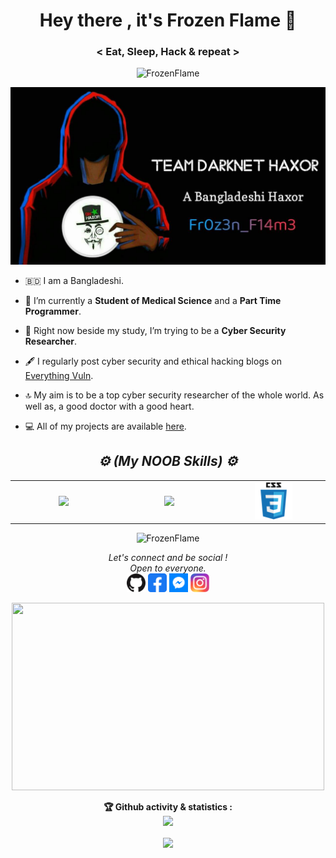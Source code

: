 <!--**frozenflame00001/frozenflame00001** is a ✨ _special_ ✨ repository because its `README.md` (this file) appears on your GitHub profile.-->

<h1 align="center">Hey there , it's Frozen Flame 👋</h1>
<h3 align="center">&lt; Eat, Sleep, Hack & repeat &gt;</h3>
<p align="center"> <img src="https://komarev.com/ghpvc/?username=frozenflame00001" alt="FrozenFlame" /> </p>

<img src="https://raw.githubusercontent.com/frozenflame00001/frozenflame00001/main/assets/148584492_179485530643016_3101763627714589470_n.jpg">

- 🇧🇩 I am a Bangladeshi.

- 🔭 I’m currently a **Student of Medical Science** and a **Part Time Programmer**.

- 🤩 Right now beside my study, I’m trying to be a **Cyber Security Researcher**.

- 🖋️‍ I regularly post cyber security and ethical hacking blogs on <a href="https://everythingvuln1.blogspot.com" >Everything Vuln</a>.

- 🔝 My aim is to be a top cyber security researcher of the whole world. As well as, a good doctor with a good heart.

- 💻 All of my projects are available <a href="https://github.com/frozenflame00001?tab=repositories">here</a>.


<h2 align='center'><i>⚙ (My NOOB Skills) ⚙</i></h2>
<table width="100">
<tr>
    <td align='center' width="190">
        <img src="https://user-images.githubusercontent.com/68724228/119315331-5cea3780-bc93-11eb-9bbf-bc2c9f083e00.png" width="60">
    </td>
     <td align='center' width="190">
        <img src="https://camo.githubusercontent.com/7f5fead33ec66a577175a27ec3c141627de92d191f226948efca13bb624f0936/68747470733a2f2f696d6167652e666c617469636f6e2e636f6d2f69636f6e732f706e672f3531322f3733322f3733323231322e706e67" width="60">
    </td>
    <td align='center' width="190">
        <img src="https://raw.githubusercontent.com/devicons/devicon/0d6c64dbbf311879f7d563bfc3ccf559f9ed111c/icons/css3/css3-original-wordmark.svg" width="60">
    </td>
</tr>
</table>

<p align="center"> <img src="https://github-readme-stats.vercel.app/api?username=frozenflame00001&show_icons=true&theme=synthwave" alt="FrozenFlame" /> </p>

<p align="center">
  <i>Let's connect and be social !<br>Open to everyone.</i>
<br>
  <a href="https://github.com/frozenflame00001"><img title="Github" alt="Github" width="30px" src="assets/github.png" /></a>
  <a href="https://facebook.com/frozen.flame.00002"><img title="Facebook" alt="Facebook" width="30px" src="assets/facebook.png" /></a>
  <a href="https://m.me/frozen.flame.00002"><img title="Messenger" alt="Messenger" width="30px" src="assets/messenger.png" /></a>
  <a href="https://www.instagram.com/frozen.flame.00001"><img title="Instagram" alt="Instagram" width="30px" src="assets/instagram.png" /></a>
</p>

<p align="center">
<!--
<img height="300px" src="https://github-readme-stats.vercel.app/api/top-langs/?username=frozenflame00001&theme=synthwave">
-->
<img height="300px" width="500px" src="https://github-readme-streak-stats.herokuapp.com/?user=frozenflame00001&theme=synthwave">
</p>

<p align="center">
<b>🏆 Github activity & statistics :</b><br>
<img src="https://activity-graph.herokuapp.com/graph?username=frozenflame00001&bg_color=2B213A&color=E5289E&line=DA5B0B&point=E1E8EB">
</p>
<p align="center">
<img align="center" width=550 src="https://github-profile-trophy.vercel.app/?username=frozenflame00001&theme=dracula&no-frame=true&title=Followers,Stars,Commit,Repository,Issues"/>
</p>

